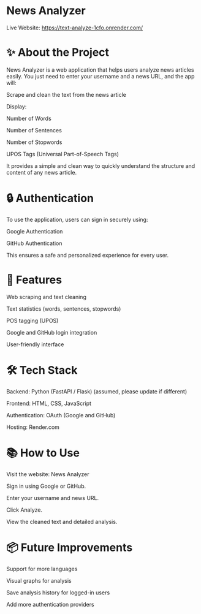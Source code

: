 # News Analyzer
Live Website: https://text-analyze-1cfo.onrender.com/

# ✨ About the Project
News Analyzer is a web application that helps users analyze news articles easily.
You just need to enter your username and a news URL, and the app will:

Scrape and clean the text from the news article

Display:

Number of Words

Number of Sentences

Number of Stopwords

UPOS Tags (Universal Part-of-Speech Tags)

It provides a simple and clean way to quickly understand the structure and content of any news article.

# 🔒 Authentication
To use the application, users can sign in securely using:

Google Authentication

GitHub Authentication

This ensures a safe and personalized experience for every user.

# 🚀 Features
Web scraping and text cleaning

Text statistics (words, sentences, stopwords)

POS tagging (UPOS)

Google and GitHub login integration

User-friendly interface

# 🛠️ Tech Stack
Backend: Python (FastAPI / Flask) (assumed, please update if different)

Frontend: HTML, CSS, JavaScript

Authentication: OAuth (Google and GitHub)

Hosting: Render.com

# 📚 How to Use
Visit the website: News Analyzer

Sign in using Google or GitHub.

Enter your username and news URL.

Click Analyze.

View the cleaned text and detailed analysis.

# 📦 Future Improvements
Support for more languages

Visual graphs for analysis

Save analysis history for logged-in users

Add more authentication providers
 
